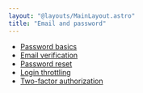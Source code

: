 ```yaml
---
layout: "@layouts/MainLayout.astro"
title: "Email and password"
---
```


- [Password basics]()
- [Email verification]()
- [Password reset]()
- [Login throttling]()
- [Two-factor authorization]()